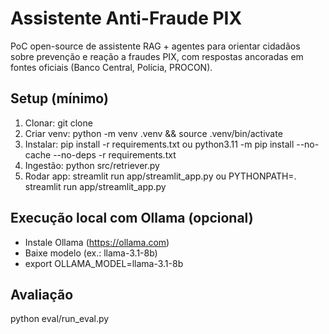# Assistente Anti-Fraude PIX

PoC open-source de assistente RAG + agentes para orientar cidadãos sobre prevenção e reação a fraudes PIX, com respostas ancoradas em fontes oficiais (Banco Central, Polícia, PROCON).

## Setup (mínimo)

1. Clonar:
   git clone <repo-url>
2. Criar venv:
   python -m venv .venv && source .venv/bin/activate
3. Instalar:
   pip install -r requirements.txt
   ou
   python3.11 -m pip install --no-cache --no-deps -r requirements.txt
4. Ingestão:
   python src/retriever.py
5. Rodar app:
   streamlit run app/streamlit_app.py
   ou
   PYTHONPATH=. streamlit run app/streamlit_app.py

## Execução local com Ollama (opcional)

- Instale Ollama (https://ollama.com)
- Baixe modelo (ex.: llama-3.1-8b)
- export OLLAMA_MODEL=llama-3.1-8b

## Avaliação

python eval/run_eval.py
